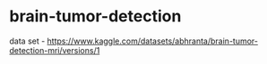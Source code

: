 # brain-tumor-detection
data set - 
https://www.kaggle.com/datasets/abhranta/brain-tumor-detection-mri/versions/1
